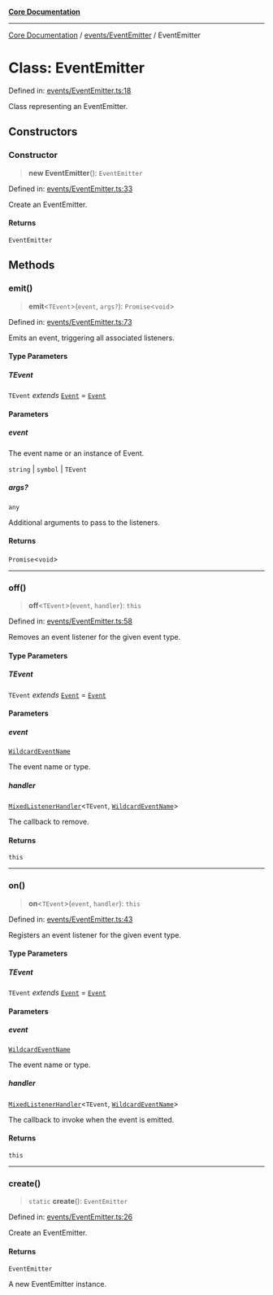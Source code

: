 [**Core Documentation**](../../../README.md)

***

[Core Documentation](../../../README.md) / [events/EventEmitter](../README.md) / EventEmitter

# Class: EventEmitter

Defined in: [events/EventEmitter.ts:18](https://github.com/stonemjs/core/blob/3581a30de158e951ead319c3cc6abead0be9639f/src/events/EventEmitter.ts#L18)

Class representing an EventEmitter.

## Constructors

### Constructor

> **new EventEmitter**(): `EventEmitter`

Defined in: [events/EventEmitter.ts:33](https://github.com/stonemjs/core/blob/3581a30de158e951ead319c3cc6abead0be9639f/src/events/EventEmitter.ts#L33)

Create an EventEmitter.

#### Returns

`EventEmitter`

## Methods

### emit()

> **emit**\<`TEvent`\>(`event`, `args?`): `Promise`\<`void`\>

Defined in: [events/EventEmitter.ts:73](https://github.com/stonemjs/core/blob/3581a30de158e951ead319c3cc6abead0be9639f/src/events/EventEmitter.ts#L73)

Emits an event, triggering all associated listeners.

#### Type Parameters

##### TEvent

`TEvent` *extends* [`Event`](../../Event/classes/Event.md) = [`Event`](../../Event/classes/Event.md)

#### Parameters

##### event

The event name or an instance of Event.

`string` | `symbol` | `TEvent`

##### args?

`any`

Additional arguments to pass to the listeners.

#### Returns

`Promise`\<`void`\>

***

### off()

> **off**\<`TEvent`\>(`event`, `handler`): `this`

Defined in: [events/EventEmitter.ts:58](https://github.com/stonemjs/core/blob/3581a30de158e951ead319c3cc6abead0be9639f/src/events/EventEmitter.ts#L58)

Removes an event listener for the given event type.

#### Type Parameters

##### TEvent

`TEvent` *extends* [`Event`](../../Event/classes/Event.md) = [`Event`](../../Event/classes/Event.md)

#### Parameters

##### event

[`WildcardEventName`](../../../declarations/type-aliases/WildcardEventName.md)

The event name or type.

##### handler

[`MixedListenerHandler`](../../../declarations/type-aliases/MixedListenerHandler.md)\<`TEvent`, [`WildcardEventName`](../../../declarations/type-aliases/WildcardEventName.md)\>

The callback to remove.

#### Returns

`this`

***

### on()

> **on**\<`TEvent`\>(`event`, `handler`): `this`

Defined in: [events/EventEmitter.ts:43](https://github.com/stonemjs/core/blob/3581a30de158e951ead319c3cc6abead0be9639f/src/events/EventEmitter.ts#L43)

Registers an event listener for the given event type.

#### Type Parameters

##### TEvent

`TEvent` *extends* [`Event`](../../Event/classes/Event.md) = [`Event`](../../Event/classes/Event.md)

#### Parameters

##### event

[`WildcardEventName`](../../../declarations/type-aliases/WildcardEventName.md)

The event name or type.

##### handler

[`MixedListenerHandler`](../../../declarations/type-aliases/MixedListenerHandler.md)\<`TEvent`, [`WildcardEventName`](../../../declarations/type-aliases/WildcardEventName.md)\>

The callback to invoke when the event is emitted.

#### Returns

`this`

***

### create()

> `static` **create**(): `EventEmitter`

Defined in: [events/EventEmitter.ts:26](https://github.com/stonemjs/core/blob/3581a30de158e951ead319c3cc6abead0be9639f/src/events/EventEmitter.ts#L26)

Create an EventEmitter.

#### Returns

`EventEmitter`

A new EventEmitter instance.
